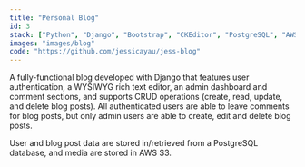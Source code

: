 ```yaml
---
title: "Personal Blog"
id: 3
stack: ["Python", "Django", "Bootstrap", "CKEditor", "PostgreSQL", "AWS S3"]
images: "images/blog"
code: "https://github.com/jessicayau/jess-blog"
---
```


A fully-functional blog developed with Django that features user authentication, a WYSIWYG rich text editor, an admin dashboard and comment sections, and supports CRUD operations (create, read,
update, and delete blog posts). All authenticated users are able to leave comments for blog posts, but only admin users are able to create, edit and delete blog posts.

User and blog post data are stored in/retrieved from a PostgreSQL database, and media are stored in AWS S3.
